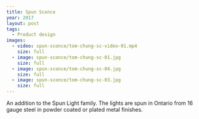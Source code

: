 ```yaml
---
title: Spun Sconce
year: 2017
layout: post
tags:
  - Product design
images:
  - video: spun-sconce/tom-chung-sc-video-01.mp4
    size: full
  - image: spun-sconce/tom-chung-sc-01.jpg
    size: full
  - image: spun-sconce/tom-chung-sc-04.jpg
    size: full
  - image: spun-sconce/tom-chung-sc-03.jpg
    size: full
---
```


An addition to the Spun Light family. The lights are spun in Ontario from 16 gauge steel in powder coated or plated metal finishes.
